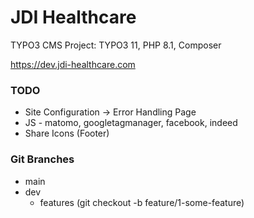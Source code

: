 # JDI Healthcare

TYPO3 CMS Project: TYPO3 11, PHP 8.1, Composer

https://dev.jdi-healthcare.com

### TODO

* Site Configuration -> Error Handling Page
* JS - matomo, googletagmanager, facebook, indeed
* Share Icons (Footer)

### Git Branches

* main
* dev
    * features (git checkout -b feature/1-some-feature)
